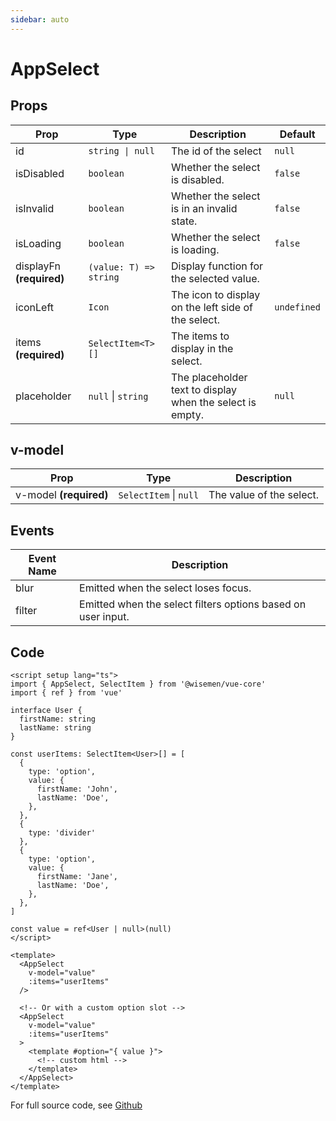 ```yaml
---
sidebar: auto
---
```


# AppSelect
<script setup>
import AppSelectPlayground from './AppSelectPlayground.vue'
</script>

<AppSelectPlayground />

## Props

| Prop                      | Type                   | Description                                               | Default     |
| ------------------------- | ---------------------- | --------------------------------------------------------- | -------     |
| id                        | `string \| null`       | The id of the select                                      | `null`      |
| isDisabled                | `boolean`              | Whether the select is disabled.                           | `false`     |
| isInvalid                 | `boolean`              | Whether the select is in an invalid state.                | `false`     |
| isLoading                 | `boolean`              | Whether the select is loading.                            | `false`     |
| displayFn  **(required)** | `(value: T) => string` | Display function for the selected value.                  |             |
| iconLeft                  | `Icon`                 | The icon to display on the left side of the select.       | `undefined` |
| items  **(required)**     | `SelectItem<T>[]`      | The items to display in the select.                       |             |
| placeholder               | `null` \| `string`     | The placeholder text to display when the select is empty. | `null`      |

## v-model

| Prop                   | Type                   | Description              |
| ---------------------- | ---------------------- | ------------------------ |
| v-model **(required)** | `SelectItem` \| `null` | The value of the select. |

## Events

| Event Name | Description                                                  |
| ---------- | ------------------------------------------------------------ |
| blur       | Emitted when the select loses focus.                         |
| filter     | Emitted when the select filters options based on user input. |

## Code

```vue
<script setup lang="ts">
import { AppSelect, SelectItem } from '@wisemen/vue-core'
import { ref } from 'vue'

interface User {
  firstName: string
  lastName: string
}

const userItems: SelectItem<User>[] = [
  {
    type: 'option',
    value: {
      firstName: 'John',
      lastName: 'Doe',
    },
  },
  {
    type: 'divider'
  },
  {
    type: 'option',
    value: {
      firstName: 'Jane',
      lastName: 'Doe',
    },
  },
]

const value = ref<User | null>(null)
</script>

<template>
  <AppSelect 
    v-model="value" 
    :items="userItems"
  />

  <!-- Or with a custom option slot -->
  <AppSelect 
    v-model="value" 
    :items="userItems"
  >
    <template #option="{ value }">
      <!-- custom html -->
    </template>
  </AppSelect>
</template>
```

For full source code, see [Github](https://github.com/wisemen-digital/vue-core/blob/main/packages/components/src/components/select/AppSelect.vue)